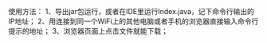 使用方法：
1、导出jar包运行，或者在IDE里运行Index.java，记下命令行输出的IP地址；
2、用连接到同一个WiFi上的其他电脑或者手机的浏览器直接输入命令行提示的地址；
3、浏览器页面上点击文件就能下载；
